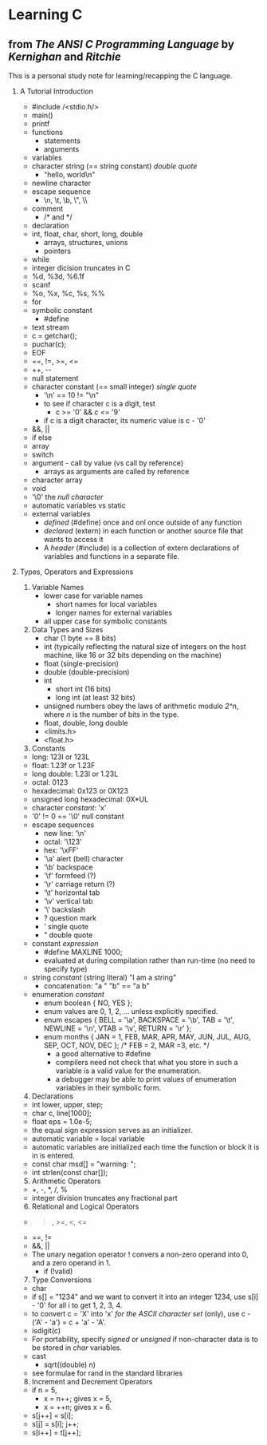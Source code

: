 # Learning C
## from _The ANSI C Programming Language_ by _Kernighan_ and _Ritchie_

This is a personal study note for learning/recapping the C language.

1. A Tutorial Introduction
    * #include /<stdio.h/>
    * main()
    * printf
    * functions
        * statements
        * arguments
    * variables
    * character string (== string constant) _double quote_
        * "hello, world\n"
    * newline character
    * escape sequence
        * \n, \t, \b, \\", \\\\
    * comment
        * /\* and \*/
    * declaration
    * int, float, char, short, long, double
        * arrays, structures, unions
        * pointers
    * while
    * integer dicision truncates in C
    * %d, %3d, %6.1f
    * scanf
    * %o, %x, %c, %s, %%
    * for
    * symbolic constant
        * #define
    * text stream
    * c = getchar();
    * puchar(c);
    * EOF
    * ==, !=, >=, <=
    * ++, --
    * null statement
    * character constant (== small integer)  _single quote_
        * '\n' == 10 != "\n"
        * to see if character c is a digit, test
            * c >= '0' && c <= '9'
        * if c is a digit character, its numeric value is c - '0'
    * &&, ||
    * if else
    * array
    * switch
    * argument - call by value (vs call by reference)
        * arrays as arguments are called by reference
    * character array
    * void
    * '\0' the _null character_
    * automatic variables vs static
    * external variables
        * _defined_ (#define) once and onl once outside of any function
        * _declared_ (extern) in each function or another source file that wants to access it
        * A _header_ (#include) is a collection of extern declarations of variables and functions in a separate file.

2. Types, Operators and Expressions
    1. Variable Names
        * lower case for variable names
            * short names for local variables
            * longer names for external variables
        * all upper case for symbolic constants
    2. Data Types and Sizes
        * char (1 byte == 8 bits)
        * int (typically reflecting the natural size of integers on the host machine, like 16 or 32 bits depending on the machine)
        * float (single-precision)
        * double (double-precision)
        * int
            * short int (16 bits)
            * long int (at least 32 bits)
        * unsigned numbers obey the laws of arithmetic modulo _2^n_, where _n_ is the number of bits in the type.
        * float, double, long double
        * \<limits.h\>
        * \<float.h\>
    3. Constants
	* long: 123l or 123L
	* float: 1.23f or 1.23F
	* long double: 1.23l or 1.23L
	* octal: 0123
	* hexadecimal: 0x123 or 0X123
	* unsigned long hexadecimal: 0X\*UL
	* character _constant_: 'x'
	* '0' != 0 == '\0' null constant
	* escape sequences
		* new line: '\n'
		* octal: '\123'
		* hex: '\xFF'
		* '\a' alert (bell) character
		* '\b' backspace
		* '\f' formfeed (?)
		* '\r' carriage return (?)
		* '\t' horizontal tab
		* '\v' vertical tab
		* '\\' backslash
		* \? question mark
		* \' single quote
		* \" double quote
	* constant _expression_
		* #define MAXLINE 1000;
		* evaluated at during compilation rather than run-time (no need to specify type)
	* string _constant_ (string literal) "I am a string"
		* concatenation: "a " "b" == "a b"
	* enumeration _constant_
		* enum boolean { NO, YES };
		* enum values are 0, 1, 2, ... unless explicitly specified.
		* enum escapes { BELL = '\a', BACKSPACE = '\b', TAB = '\t', NEWLINE = '\n', VTAB = '\v', RETURN = '\r' };
		* enum months { JAN = 1, FEB, MAR, APR, MAY, JUN, JUL, AUG, SEP, OCT, NOV, DEC }; /* FEB = 2, MAR =3, etc. \*/
			* a good alternative to #define
			* compilers need not check that what you store in such a variable is a valid value for the enumeration.
			* a debugger may be able to print values of enumeration variables in their symbolic form.
    4. Declarations
	* int lower, upper, step;
	* char c, line[1000];
	* float eps = 1.0e-5;
    * the equal sign expression serves as an initializer.
    * automatic variable = local variable
    * automatic variables are initialized each time the function or block it is in is entered.
    * const char msd[] = "warning: ";
    * int strlen(const char[]);
    5. Arithmetic Operators
    * +, -, \*, /, %
    * integer division truncates any fractional part
    6. Relational and Logical Operators
    * >, >=, <, <=
    * ==, !=
    * &&, ||
    * The unary negation operator ! convers a non-zero operand into 0, and a zero operand in 1.
        * if (!valid)
    7. Type Conversions
    * char
    * if s[] = "1234" and we want to convert it into an integer 1234, use s[i] - '0' for all i to get 1, 2, 3, 4.
    * to convert c = 'X' into 'x' _for the ASCII character set_ (only), use c - ('A' - 'a') = c + 'a' - 'A'.
    * isdigit(c)
    * For portability, specify _signed_ or _unsigned_ if non-character data is to be stored in _char_ variables.
    * cast
        * sqrt((double) n)
    * see formulae for rand in the standard libraries
	8. Increment and Decrement Operators
	* if n = 5,
		* x = n++; gives x = 5,
		* x = ++n; gives x = 6.
	* s[j++] = s[i];
	* s[j] = s[i]; j++;
	* s[i++] = t[j++];
